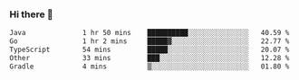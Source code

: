 ### Hi there 👋

<!--START_SECTION:waka-->

```txt
Java              1 hr 50 mins    ██████████░░░░░░░░░░░░░░░   40.59 %
Go                1 hr 2 mins     █████▓░░░░░░░░░░░░░░░░░░░   22.77 %
TypeScript        54 mins         █████░░░░░░░░░░░░░░░░░░░░   20.07 %
Other             33 mins         ███░░░░░░░░░░░░░░░░░░░░░░   12.28 %
Gradle            4 mins          ▒░░░░░░░░░░░░░░░░░░░░░░░░   01.80 %
```

<!--END_SECTION:waka-->

<!--
**jerry-shao/jerry-shao** is a ✨ _special_ ✨ repository because its `README.md` (this file) appears on your GitHub profile.

Here are some ideas to get you started:

- 🔭 I’m currently working on ...
- 🌱 I’m currently learning ...
- 👯 I’m looking to collaborate on ...
- 🤔 I’m looking for help with ...
- 💬 Ask me about ...
- 📫 How to reach me: ...
- 😄 Pronouns: ...
- ⚡ Fun fact: ...
-->
